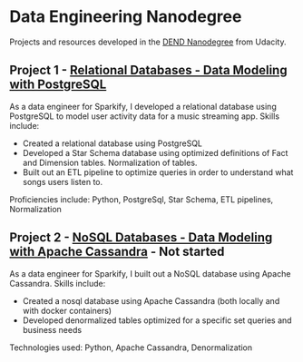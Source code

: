 # Data Engineering Nanodegree

Projects and resources developed in the [DEND Nanodegree](https://www.udacity.com/course/data-engineer-nanodegree--nd027) from Udacity.

## Project 1 - [Relational Databases - Data Modeling with PostgreSQL](https://github.com/danieldiamond/udacity-dend/tree/master/relational_db_modeling_postgresql)
As a data engineer for Sparkify, I developed a relational database using PostgreSQL to model user activity data for a music streaming app. Skills include:
* Created a relational database using PostgreSQL
* Developed a Star Schema database using optimized definitions of Fact and Dimension tables. Normalization of tables.
* Built out an ETL pipeline to optimize queries in order to understand what songs users listen to.

Proficiencies include: Python, PostgreSql, Star Schema, ETL pipelines, Normalization


## Project 2 - [NoSQL Databases - Data Modeling with Apache Cassandra](https://github.com/danieldiamond/udacity-dend/tree/master/nosql_db_modeling_apache_cassandra) - Not started
As a data engineer for Sparkify, I built out a NoSQL database using Apache Cassandra. Skills include:
* Created a nosql database using Apache Cassandra (both locally and with docker containers)
* Developed denormalized tables optimized for a specific set queries and business needs

Technologies used: Python, Apache Cassandra, Denormalization

